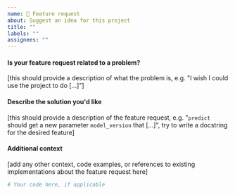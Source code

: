 ```yaml
---
name: 🎁 Feature request
about: Suggest an idea for this project
title: ""
labels: ""
assignees: ""
---
```


#### Is your feature request related to a problem?

[this should provide a description of what the problem is, e.g. "I wish I could use the project to do [...]"]

#### Describe the solution you'd like

[this should provide a description of the feature request, e.g. "`predict` should get a new parameter `model_version` that [...]", try to write a docstring for the desired feature]

#### Additional context

[add any other context, code examples, or references to existing implementations about the feature request here]

```python
# Your code here, if applicable
```

